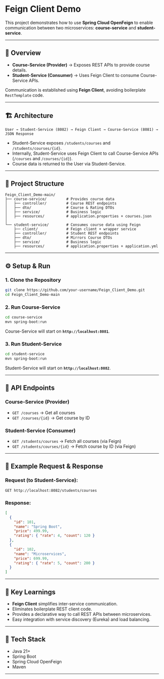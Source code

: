 # Feign Client Demo

This project demonstrates how to use **Spring Cloud OpenFeign** to enable communication between two microservices: **course-service** and **student-service**.

---

## 🚀 Overview

* **Course-Service (Provider)** → Exposes REST APIs to provide course details.
* **Student-Service (Consumer)** → Uses Feign Client to consume Course-Service APIs.

Communication is established using **Feign Client**, avoiding boilerplate `RestTemplate` code.

---

## 🏗️ Architecture

```
User → Student-Service (8082) → Feign Client → Course-Service (8081) → JSON Response
```

* Student-Service exposes `/students/courses` and `/students/courses/{id}`.
* Internally, Student-Service uses Feign Client to call Course-Service APIs (`/courses` and `/courses/{id}`).
* Course data is returned to the User via Student-Service.

---

## 📂 Project Structure

```
Feign_Client_Demo-main/
├── course-service/         # Provides course data
│   ├── controller/         # Course REST endpoints
│   ├── dto/                # Course & Rating DTOs
│   ├── service/            # Business logic
│   ├── resources/          # application.properties + courses.json
│
└── student-service/        # Consumes course data using Feign
    ├── client/             # Feign client + wrapper service
    ├── controller/         # Student REST endpoints
    ├── dto/                # Mirrors Course DTOs
    ├── service/            # Business logic
    ├── resources/          # application.properties + application.yml
```

---

## ⚙️ Setup & Run

### 1. Clone the Repository

```bash
git clone https://github.com/your-username/Feign_Client_Demo.git
cd Feign_Client_Demo-main
```

### 2. Run Course-Service

```bash
cd course-service
mvn spring-boot:run
```

Course-Service will start on **`http://localhost:8081`**.

### 3. Run Student-Service

```bash
cd student-service
mvn spring-boot:run
```

Student-Service will start on **`http://localhost:8082`**.

---

## 📌 API Endpoints

### Course-Service (Provider)

* `GET /courses` → Get all courses
* `GET /courses/{id}` → Get course by ID

### Student-Service (Consumer)

* `GET /students/courses` → Fetch all courses (via Feign)
* `GET /students/courses/{id}` → Fetch course by ID (via Feign)

---

## 📝 Example Request & Response

### Request (to Student-Service):

```http
GET http://localhost:8082/students/courses
```

### Response:

```json
[
  {
    "id": 101,
    "name": "Spring Boot",
    "price": 499.99,
    "rating": { "rate": 4, "count": 120 }
  },
  {
    "id": 102,
    "name": "Microservices",
    "price": 699.99,
    "rating": { "rate": 5, "count": 200 }
  }
]
```

---

## 🔑 Key Learnings

* **Feign Client** simplifies inter-service communication.
* Eliminates boilerplate REST client code.
* Provides a declarative way to call REST APIs between microservices.
* Easy integration with service discovery (Eureka) and load balancing.

---

## 📖 Tech Stack

* Java 21+
* Spring Boot
* Spring Cloud OpenFeign
* Maven

---




